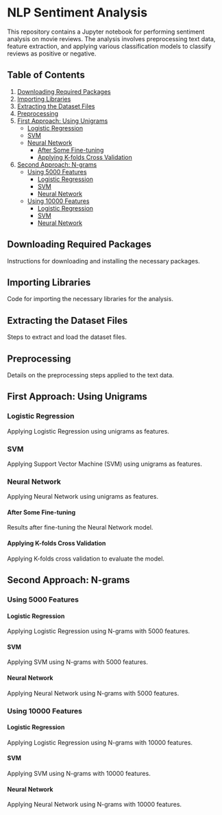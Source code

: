 # NLP Sentiment Analysis

This repository contains a Jupyter notebook for performing sentiment analysis on movie reviews. The analysis involves preprocessing text data, feature extraction, and applying various classification models to classify reviews as positive or negative.

## Table of Contents

1. [Downloading Required Packages](#downloading-required-packages)
2. [Importing Libraries](#importing-libraries)
3. [Extracting the Dataset Files](#extracting-the-dataset-files)
4. [Preprocessing](#preprocessing)
5. [First Approach: Using Unigrams](#first-approach-using-unigrams)
   - [Logistic Regression](#logistic-regression)
   - [SVM](#svm)
   - [Neural Network](#neural-network)
     - [After Some Fine-tuning](#after-some-fine-tuning)
     - [Applying K-folds Cross Validation](#applying-k-folds-cross-validation)
6. [Second Approach: N-grams](#second-approach-n-grams)
   - [Using 5000 Features](#using-5000-features)
     - [Logistic Regression](#logistic-regression-5000)
     - [SVM](#svm-5000)
     - [Neural Network](#neural-network-5000)
   - [Using 10000 Features](#using-10000-features)
     - [Logistic Regression](#logistic-regression-10000)
     - [SVM](#svm-10000)
     - [Neural Network](#neural-network-10000)

## Downloading Required Packages

Instructions for downloading and installing the necessary packages.

## Importing Libraries

Code for importing the necessary libraries for the analysis.

## Extracting the Dataset Files

Steps to extract and load the dataset files.

## Preprocessing

Details on the preprocessing steps applied to the text data.

## First Approach: Using Unigrams

### Logistic Regression

Applying Logistic Regression using unigrams as features.

### SVM

Applying Support Vector Machine (SVM) using unigrams as features.

### Neural Network

Applying Neural Network using unigrams as features.

#### After Some Fine-tuning

Results after fine-tuning the Neural Network model.

#### Applying K-folds Cross Validation

Applying K-folds cross validation to evaluate the model.

## Second Approach: N-grams

### Using 5000 Features

#### Logistic Regression

Applying Logistic Regression using N-grams with 5000 features.

#### SVM

Applying SVM using N-grams with 5000 features.

#### Neural Network

Applying Neural Network using N-grams with 5000 features.

### Using 10000 Features

#### Logistic Regression

Applying Logistic Regression using N-grams with 10000 features.

#### SVM

Applying SVM using N-grams with 10000 features.

#### Neural Network

Applying Neural Network using N-grams with 10000 features.
